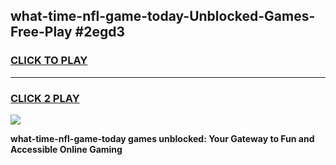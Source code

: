 
## what-time-nfl-game-today-Unblocked-Games-Free-Play #2egd3
<h3>
<a href="https://us.freeplayer.one?title=what-time-nfl-game-today&ref=9M">CLICK TO PLAY</a></h3>
<hr>

<h3>
<a href="https://us.freeplayer.one?title=what-time-nfl-game-today&ref=9M">CLICK 2 PLAY</a>
  
</h3>

<a href="https://us.freeplayer.one?title=what-time-nfl-game-today&ref=9M"><img src="https://clearcache.store/games.png"></a>


**what-time-nfl-game-today games unblocked: Your Gateway to Fun and Accessible Online Gaming**
